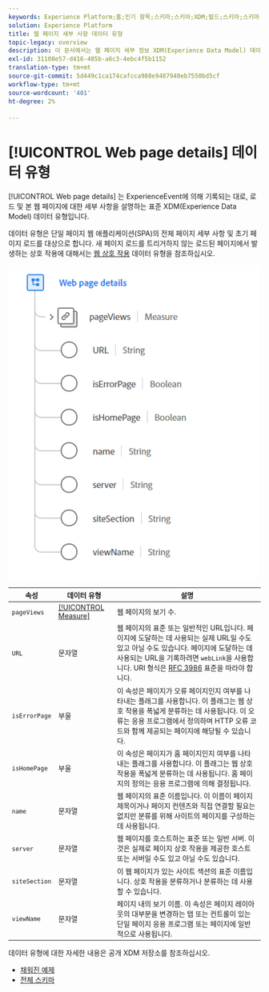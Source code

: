 ```yaml
---
keywords: Experience Platform;홈;인기 항목;스키마;스키마;XDM;필드;스키마;스키마;웹 페이지 정보;데이터 유형;데이터 유형;웹 페이지
solution: Experience Platform
title: 웹 페이지 세부 사항 데이터 유형
topic-legacy: overview
description: 이 문서에서는 웹 페이지 세부 정보 XDM(Experience Data Model) 데이터 유형에 대한 개요를 제공합니다.
exl-id: 31108e57-d416-485b-a6c3-4ebc4f5b1152
translation-type: tm+mt
source-git-commit: 5d449c1ca174cafcca988e9487940eb7550bd5cf
workflow-type: tm+mt
source-wordcount: '401'
ht-degree: 2%

---
```


# [!UICONTROL Web page details] 데이터 유형

[!UICONTROL Web page details] 는 ExperienceEvent에 의해 기록되는 대로, 로드 및 본 웹 페이지에 대한 세부 사항을 설명하는 표준 XDM(Experience Data Model) 데이터 유형입니다.

데이터 유형은 단일 페이지 웹 애플리케이션(SPA)의 전체 페이지 세부 사항 및 초기 페이지 로드를 대상으로 합니다. 새 페이지 로드를 트리거하지 않는 로드된 페이지에서 발생하는 상호 작용에 대해서는 [웹 상호 작용](./web-interactions.md) 데이터 유형을 참조하십시오.

<img src="../images/data-types/web-page-details.PNG" width="500" /><br />

| 속성 | 데이터 유형 | 설명 |
| --- | --- | --- |
| `pageViews` | [[!UICONTROL Measure]](./measure.md) | 웹 페이지의 보기 수. |
| `URL` | 문자열 | 웹 페이지의 표준 또는 일반적인 URL입니다. 페이지에 도달하는 데 사용되는 실제 URL일 수도 있고 아닐 수도 있습니다. 페이지에 도달하는 데 사용되는 URL을 기록하려면 `webLink`을 사용합니다. URI 형식은 [RFC 3986](https://tools.ietf.org/html/rfc3986) 표준을 따라야 합니다. |
| `isErrorPage` | 부울 | 이 속성은 페이지가 오류 페이지인지 여부를 나타내는 플래그를 사용합니다. 이 플래그는 웹 상호 작용을 폭넓게 분류하는 데 사용됩니다. 이 오류는 응용 프로그램에서 정의하며 HTTP 오류 코드와 함께 제공되는 페이지에 해당될 수 있습니다. |
| `isHomePage` | 부울 | 이 속성은 페이지가 홈 페이지인지 여부를 나타내는 플래그를 사용합니다. 이 플래그는 웹 상호 작용을 폭넓게 분류하는 데 사용됩니다. 홈 페이지의 정의는 응용 프로그램에 의해 결정됩니다. |
| `name` | 문자열 | 웹 페이지의 표준 이름입니다. 이 이름이 페이지 제목이거나 페이지 컨텐츠와 직접 연결할 필요는 없지만 분류를 위해 사이트의 페이지를 구성하는 데 사용됩니다. |
| `server` | 문자열 | 웹 페이지를 호스트하는 표준 또는 일반 서버. 이것은 실제로 페이지 상호 작용을 제공한 호스트 또는 서버일 수도 있고 아닐 수도 있습니다. |
| `siteSection` | 문자열 | 이 웹 페이지가 있는 사이트 섹션의 표준 이름입니다. 상호 작용을 분류하거나 분류하는 데 사용할 수 있습니다. |
| `viewName` | 문자열 | 페이지 내의 보기 이름. 이 속성은 페이지 레이아웃의 대부분을 변경하는 탭 또는 컨트롤이 있는 단일 페이지 응용 프로그램 또는 페이지에 일반적으로 사용됩니다. |

데이터 유형에 대한 자세한 내용은 공개 XDM 저장소를 참조하십시오.

* [채워진 예제](https://github.com/adobe/xdm/blob/master/components/datatypes/web/webpagedetails.example.2.json)
* [전체 스키마](https://github.com/adobe/xdm/blob/master/components/datatypes/web/webpagedetails.schema.json)
